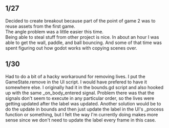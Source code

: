 
## 1/27  
Decided to create breakout because part of the point of game 2 was to reuse assets from the first game.  
The angle problem was a little easier this time.  
Being able to steal stuff from other project is nice.
In about an hour I was able to get the wall, paddle, and ball bouncing. And some of that time was spent figuring out how godot works with copying scenes over.

## 1/30
Had to do a bit of a hacky workaround for removing lives. I put the GameState.remove in the UI script.
I would have prefered to have it somewhere else.
I originally had it in the bounds.gd script and also hooked up with the same _on_body_entered signal.
Problem there was that the signals don't seem to execute in any particular order, so the lives were getting
updated after the label was updated.
Another solution would be to do the update in bounds and then just update the label in the UI's _process
function or something, but I felt the way I'm currently doing makes more sense since we don't need to update
the label every frame in this case.
